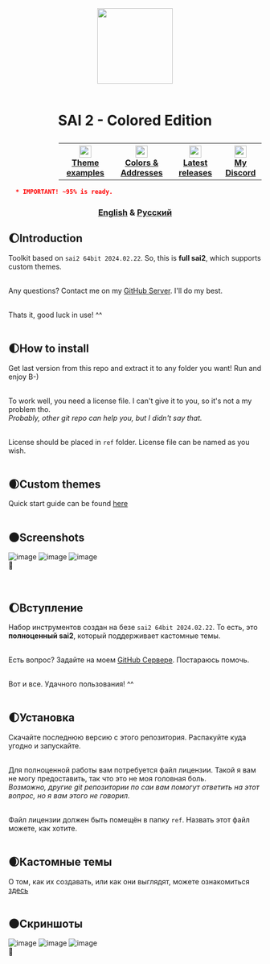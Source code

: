 <div align="center">
  <img src="https://github.com/supchyan/yum2-theme-toolkit/assets/123704468/6a6c2116-0c8e-4f8d-ac0f-d6c1996d273f" height="150" />
</div>
<br />

# <p align=center>SAI 2 - Colored Edition</p>
<div align="center" style="padding-left: 100px;">
<table style="width:100%">
  <th>
    <a href="https://github.com/supchyan/sai2-colored-edition/tree/main/themes/">
      <img src="https://github.com/supchyan/sai2-colored-edition/assets/123704468/e174f1c7-a8bd-424f-801e-025930177841" width="24"/>
      </br>
      <span>Theme examples</span>
    </a>  
  </th>
  <th>
    <a href="https://github.com/supchyan/sai2-colored-edition/tree/main/ref/init/data">
      <img src="https://github.com/supchyan/sai2-colored-edition/assets/123704468/691a8bad-a32d-4ef2-a8a4-d3c7e210c11e" width="24"/>
      </br>
      <span>Colors & Addresses</span>
    </a>  
  </th>
  <th>
    <a href="https://github.com/supchyan/sai2-colored-edition/releases">
      <img src="https://github.com/supchyan/sai2-colored-edition/assets/123704468/f2c7603f-030b-4dc1-8984-f49a4532097e" width="24"/>
      </br>
      <span>Latest releases</span>
    </a>  
  </th>
  <th>
    <a href="https://discord.gg/dGF8p9UGyM">
      <img src="https://github.com/supchyan/sai2-colored-edition/assets/123704468/037e74ed-d5cc-4f4c-b668-0c004180b3ab" width="24"/>
      </br>
      <span>My Discord</span>
    </a>  
  </th>
</table>
</div>

```json
  * IMPORTANT! ~95% is ready.
```
### <div align="center">[English](#introduction) & [Русский](#вступление)</div>

## 🌔Introduction
Toolkit based on `sai2 64bit 2024.02.22`. So, this is **full sai2**, which supports custom themes.
</br></br>

Any questions? Contact me on my [GitHub Server](https://discord.gg/dGF8p9UGyM). I'll do my best.
</br></br>

Thats it, good luck in use! ^^
</br></br>

## 🌓How to install
Get last version from this repo and extract it to any folder you want! Run and enjoy B-)
</br></br>

To work well, you need a license file. I can't give it to you, so it's not a my problem tho.</br>
*Probably, other git repo can help you, but I didn't say that.*
</br></br>

License should be placed in `ref` folder. License file can be named as you wish.
</br></br>

## 🌒Custom themes
Quick start guide can be found [here](https://github.com/supchyan/sai2-colored-edition/tree/main/themes)
</br></br>

## 🌑Screenshots
![image](https://github.com/supchyan/sai2-colored-edition/assets/123704468/dbe7efca-5865-4585-93d7-fc3541c33575)
![image](https://github.com/supchyan/sai2-colored-edition/assets/123704468/9e74f3b5-ac05-4890-bb7e-abeae43bb404)
![image](https://github.com/supchyan/sai2-colored-edition/assets/123704468/5389d452-b83f-4a30-b50d-ac655947be77)
<br/>
🐳<br/><br/><br/>

## 🌔Вступление
Набор инструментов создан на безе `sai2 64bit 2024.02.22`. То есть, это **полноценный sai2**, который поддерживает кастомные темы.
</br></br>

Есть вопрос? Задайте на моем [GitHub Сервере](https://discord.gg/dGF8p9UGyM). Постараюсь помочь.
</br></br>

Вот и все. Удачного пользования! ^^
</br><br/>

## 🌓Установка
Скачайте последнюю версию с этого репозитория. Распакуйте куда угодно и запускайте.
</br></br>

Для полноценной работы вам потребуется файл лицензии. Такой я вам не могу предоставить, так что это не моя головная боль.</br>
*Возможно, другие git репозитории по саи вам помогут ответить на этот вопрос, но я вам этого не говорил.*
</br></br>

Файл лицензии должен быть помещён в папку `ref`. Назвать этот файл можете, как хотите.
</br></br>

## 🌒Кастомные темы
О том, как их создавать, или как они выглядят, можете ознакомиться [здесь](https://github.com/supchyan/sai2-colored-edition/tree/main/themes)
</br></br>

## 🌑Скриншоты
![image](https://github.com/supchyan/sai2-colored-edition/assets/123704468/26d762d6-5dab-4e9b-b3be-b87ec18cab4c)
![image](https://github.com/supchyan/sai2-colored-edition/assets/123704468/842179dc-45eb-4cbf-82fa-9aa4cf1a7106)
![image](https://github.com/supchyan/sai2-colored-edition/assets/123704468/797b709f-c0f8-446f-bd28-7c1c3caace1f)
<br/>
🐳
